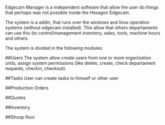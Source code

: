 Edgecam Manager is a independent software that allow the user do things that perhaps was not possible inside the Hexagon Edgecam. 

The system is a addin, that runs over the windows and linux operation systems (without edgecam installed). This allow that others departaments can use this (to control/management inventory, sales, tools, machine hours and others.

The system is divided in the following modules:

##Users
The system allow create users from one or more organization units, assign system permissions (like delete, create, check departament requests, checkin, checkout).

##Tasks
User can create tasks to himself or other user

##Production Orders

##Quotes

##Inventory

##Shoop floor

